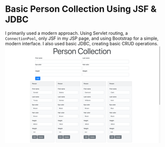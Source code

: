 # Basic Person Collection Using JSF & JDBC
I primarily used a modern approach. Using Servlet routing, a `ConnectionPool`, only JSF in my JSP page, and using Bootstrap for a simple, modern interface. I also used basic JDBC, creating basic CRUD operations.
![Person Collection](PersonCollection.png)